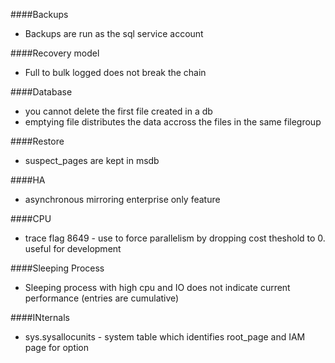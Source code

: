 ####Backups
* Backups are run as the sql service account 

####Recovery model
* Full to bulk logged does not break the chain

####Database
* you cannot delete the first file created in a db
* emptying file distributes the data accross the files in the same filegroup

####Restore
* suspect_pages are kept in msdb

####HA
* asynchronous mirroring enterprise only feature

####CPU
* trace flag 8649 - use to force parallelism by dropping cost theshold to 0. useful for development 

####Sleeping Process
* Sleeping process with high cpu and IO does not indicate current performance (entries are cumulative)

####INternals
* sys.sysallocunits - system table which identifies root_page and IAM page for option
